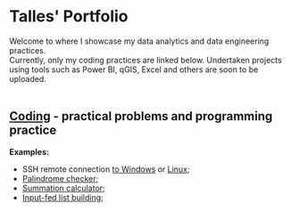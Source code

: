 # Talles' Portfolio
Welcome to where I showcase my data analytics and data engineering practices. <br>
Currently, only my coding practices are linked below. Undertaken projects using tools such as Power BI, qGIS, Excel and others are soon to be uploaded.
<br>
<br>
## <a href="https://github.com/ambientals/data-coding-repository/blob/master/README.md"><strong>Coding</strong></a> - practical problems and programming practice <br>
<strong>Examples:</strong> 
<br> 
* SSH remote connection <a href="https://github.com/ambientals/data-analysis-portfolio/blob/master/example_winrm.py">to Windows</a> or <a href="https://github.com/ambientals/data-analysis-portfolio/blob/master/example_paramiko.py">Linux</a>;
* <a href="https://github.com/ambientals/data-analysis-portfolio/blob/master/func_is_palindrome.py">Palindrome checker</a>;
* <a href="https://github.com/ambientals/data-analysis-portfolio/blob/master/func_sum.py">Summation calculator</a>;
* <a href="https://github.com/ambientals/data-analysis-portfolio/blob/master/example_list_creation.py">Input-fed list building</a>; 
